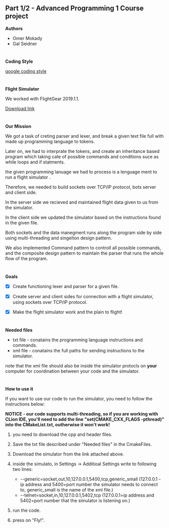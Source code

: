 ## Part 1/2 - Advanced Programming 1 Course project
__Authors__
* Omer Mokady
* Gal Seidner
#
__Coding Style__

[google coding style](https://google.github.io/styleguide/cppguide.html)
#
__Flight Simulator__

We worked with FlightGear 2019.1.1.

[Download link](https://www.flightgear.org/)

#
__Our Mission__

We got a task of creting parser and lexer, and break a given text file full with made up programming language to tokens.

Later on, we had to interprate the tokens, and create an inheritance based program which taking cate of possible commands and conditions suce as while loops and if statments.

the given programming lanuage we had to process is a lenguage ment to run a flight simulator .

Therefore, we needed to build sockets over TCP/IP protocol, bots server and client side.

In the server side we recieved and maintained flight data given to us from the simulator.

In the client side we updated the simulator based on the instructions found in the given file.

Both sockets and the data manegment runs along the program side by side using multi-threading and singelton design pattern.

We also implemented Command pattern to controll all possible commands, and the composite design pattern to maintain the parser that runs the whole flow of the program. 
#
__Goals__

- [x] Create functioning lexer and parser for a given file.

- [X] Create server and client sides for connection with a flight simulator, using sockets over TCP/IP protocol. 

- [X] Make the flight simulator work and the plain to flight!
#
__Needed files__

* txt file - conatains the programming language instructions and commands.
* xml file - conatains the full paths for sending instructions to the simulator. 

note that the xml file should also be inside the simulator protocls on **your** computer for coordination between your code and the simulator.
#
__How to use it__

If you want to use our code to run the simulator, you need to follow the instructions below:

**NOTICE - our code supports multi-threading, so if you are working with CLion IDE, you'll need to add the line "set(CMAKE_CXX_FLAGS -pthread)" into the CMakeList.txt, outherwise it won't work!**
1. you need to download the cpp and header files.

2. Save the txt file described under "Needed files" in the CmakeFiles.

3. Download the simulator from the link attached above.

4. inside the simulato, in Settings -> Additioal Settings write to following two lines:
   - --generic=socket,out,10,127.0.0.1,5400,tcp,generic_small (127.0.0.1 - ip address and 5400=port number the simulator needs to connect to, generic_small is the name of the xml file.)
   - --telnet=socket,in,10,127.0.0.1,5402,tcp (127.0.0.1=ip address and 5402=port number that the simulator is listening on.)
5. run the code.

6. press on "Fly!".

